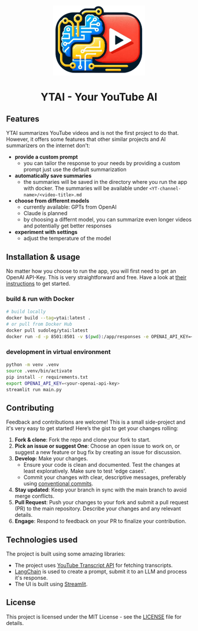 <p align="center">
  <img src=".assets/yt-summarizer-logo.png" alt="Logo" width="250">
</p>

<h1 align="center">YTAI - Your YouTube AI</h1>

## Features

YTAI summarizes YouTube videos and is not the first project to do that. However, it offers some features that other similar projects and AI summarizers on the internet don't:

- **provide a custom prompt**
  - you can tailor the response to your needs by providing a custom prompt just use the default summarization
- **automatically save summaries**
  - the summaries will be saved in the directory where you run the app with docker. The summaries will be available under `<YT-channel-name>/<video-title>.md`
- **choose from different models**
  - currently available: GPTs from OpenAI
  - Claude is planned
  - by choosing a differnt model, you can summarize even longer videos and potentially get better responses
- **experiment with settings**
  - adjust the temperature of the model

## Installation & usage

No matter how you choose to run the app, you will first need to get an OpenAI API-Key. This is very straightforward and free. Have a look at [their instructions](https://platform.openai.com/docs/quickstart/account-setup) to get started.

### build & run with Docker

```bash
# build locally
docker build --tag=ytai:latest .
# or pull from Docker Hub
docker pull sudoleg/ytai:latest
docker run -d -p 8501:8501 -v $(pwd):/app/responses -e OPENAI_API_KEY=<your-openai-api-key> --name yt-summarizer sudoleg/ytai:latest
```

### development in virtual environment

```bash
python -m venv .venv
source .venv/bin/activate
pip install -r requirements.txt
export OPENAI_API_KEY=<your-openai-api-key>
streamlit run main.py
```

## Contributing

Feedback and contributions are welcome! This is a small side-project and it's very easy to get started! Here’s the gist to get your changes rolling:

1. **Fork & clone**: Fork the repo and clone your fork to start.
2. **Pick an issue or suggest One**: Choose an open issue to work on, or suggest a new feature or bug fix by creating an issue for discussion.
3. **Develop**: Make your changes.
   - Ensure your code is clean and documented. Test the changes at least exploratively. Make sure to test 'edge cases'.
   - Commit your changes with clear, descriptive messages, preferably using [conventional commits](https://www.conventionalcommits.org/en/v1.0.0/).
4. **Stay updated**: Keep your branch in sync with the main branch to avoid merge conflicts.
5. **Pull Request**: Push your changes to your fork and submit a pull request (PR) to the main repository. Describe your changes and any relevant details.
6. **Engage**: Respond to feedback on your PR to finalize your contribution.

## Technologies used

The project is built using some amazing libraries:

- The project uses [YouTube Transcript API](https://github.com/jdepoix/youtube-transcript-api) for fetching transcripts.
- [LangChain](https://github.com/langchain-ai/langchain) is used to create a prompt, submit it to an LLM and process it's response.
- The UI is built using [Streamlit](https://github.com/streamlit/streamlit).

## License

This project is licensed under the MIT License - see the [LICENSE](./LICENSE) file for details.
